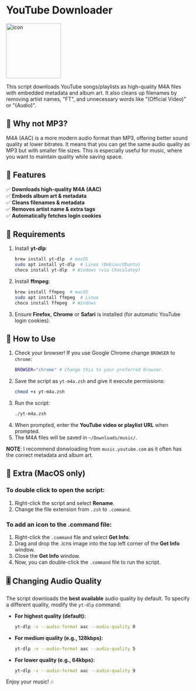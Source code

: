 # YouTube Downloader

<img src="/icon.png" alt="icon" width="150" height="150">

This script downloads YouTube songs/playlists as high-quality M4A files with embedded metadata and album art. It also cleans up filenames by removing artist names, "FT", and unnecessary words like "(Official Video)" or "(Audio)".

## 🙋 Why not MP3?

M4A (AAC) is a more modern audio format than MP3, offering better sound quality at lower bitrates. It means that you can get the same audio quality as MP3 but with smaller file sizes. This is especially useful for music, where you want to maintain quality while saving space.

## 🎵 Features

✅ **Downloads high-quality M4A (AAC)**  
✅ **Embeds album art & metadata**  
✅ **Cleans filenames & metadata**  
✅ **Removes artist name & extra tags**  
✅ **Automatically fetches login cookies**

## 📌 Requirements

1. Install **yt-dlp**:
   ```sh
   brew install yt-dlp  # macOS
   sudo apt install yt-dlp  # Linux (Debian/Ubuntu)
   choco install yt-dlp  # Windows (via Chocolatey)
   ```
2. Install **ffmpeg**:
   ```zsh
   brew install ffmpeg  # macOS
   sudo apt install ffmpeg  # Linux
   choco install ffmpeg  # Windows
   ```
3. Ensure **Firefox**, **Chrome** or **Safari** is installed (for automatic YouTube login cookies).

## 🚀 How to Use

1. Check your browser! If you use Google Chrome change `BROWSER` to `chrome`:
   ```zsh
   BROWSER="chrome" # Change this to your preferred browser.
   ```
2. Save the script as `yt-m4a.zsh` and give it execute permissions:
   ```zsh
   chmod +x yt-m4a.zsh
   ```
3. Run the script:
   ```zsh
   ./yt-m4a.zsh
   ```
4. When prompted, enter the **YouTube video or playlist URL** when prompted.
5. The M4A files will be saved in `~/Downloads/music/`.

**NOTE**: I recommend donwloading from `music.youtube.com` as it often has the correct metadata and album art.

## 👾 Extra (MacOS only)

### To double click to open the script:

1. Right-click the script and select **Rename**.
2. Change the file extension from `.zsh` to `.command`.

### To add an icon to the .command file:

1. Right-click the `.command` file and select **Get Info**.
2. Drag and drop the .icns image into the top left corner of the **Get Info** window.
3. Close the **Get Info** window.
4. Now, you can double-click the `.command` file to run the script.

## 🎚 Changing Audio Quality

The script downloads the **best available** audio quality by default. To specify a different quality, modify the `yt-dlp` command:

- **For highest quality (default):**
  ```zsh
  yt-dlp -x --audio-format aac --audio-quality 0
  ```
- **For medium quality (e.g., 128kbps):**
  ```zsh
  yt-dlp -x --audio-format aac --audio-quality 5
  ```
- **For lower quality (e.g., 64kbps):**
  ```zsh
  yt-dlp -x --audio-format aac --audio-quality 9
  ```

Enjoy your music! 🎶
